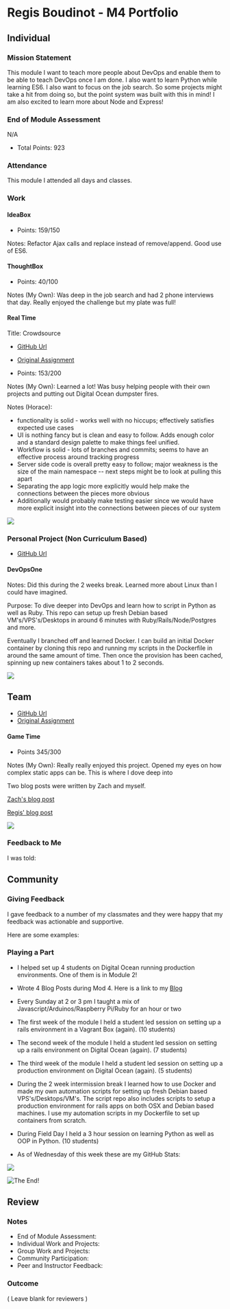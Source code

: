 # Regis Boudinot - M4 Portfolio

## Individual

### Mission Statement

This module I want to teach more people about DevOps and enable them to be able to teach DevOps once I am done. I also want to learn Python while learning ES6. I also want to focus on the job search. So some projects might take a hit from doing so, but the point system was built with this in mind! I am also excited to learn more about Node and Express!

### End of Module Assessment

N/A

* Total Points: 923

### Attendance

This module I attended all days and classes.

### Work

#### IdeaBox

* Points: 159/150

Notes: Refactor Ajax calls and replace instead of remove/append. Good use of ES6.

#### ThoughtBox

* Points: 40/100

Notes (My Own): Was deep in the job search and had 2 phone interviews that day. Really enjoyed the challenge but my plate was full!

#### Real Time

Title: Crowdsource

* [GitHub Url](https://github.com/selfup/crowdsource)
* [Original Assignment](https://github.com/turingschool/curriculum/blob/master/source/projects/real_time.markdown)

* Points: 153/200

Notes (My Own): Learned a lot! Was busy helping people with their own projects and putting out Digital Ocean dumpster fires.

Notes (Horace):

* functionality is solid - works well with no hiccups; effectively satisfies expected use cases
* UI is nothing fancy but is clean and easy to follow. Adds enough color and a standard design
palette to make things feel unified.
* Workflow is solid - lots of branches and commits; seems to have an effective process around tracking
progress
* Server side code is overall pretty easy to follow; major weakness is the size of the main namespace --
next steps might be to look at pulling this apart
* Separating the app logic more explicitly would help make the connections between the pieces more
obvious
* Additionally would probably make testing easier since we would have more explicit insight into
the connections between pieces of our system

![](http://i.imgur.com/46APCeZ.png)

### Personal Project (Non Curriculum Based)

* [GitHub Url](https://github.com/selfup/DevOpsOne)

#### DevOpsOne

Notes: Did this during the 2 weeks break. Learned more about Linux than I could have imagined.

Purpose: To dive deeper into DevOps and learn how to script in Python as well as Ruby. This repo can setup up fresh Debian based VM's/VPS's/Desktops in around 6 minutes with Ruby/Rails/Node/Postgres and more.

Eventually I branched off and learned Docker. I can build an initial Docker container by cloning this repo and running my scripts in the Dockerfile in around the same amount of time. Then once the provision has been cached, spinning up new containers takes about 1 to 2 seconds.

![](https://i.imgur.com/LXg0mHe.png)

## Team

* [GitHub Url](https://github.com/selfup/game-time)
* [Original Assignment](https://github.com/turingschool/lesson_plans/blob/master/ruby_03-professional_rails_applications/self_directed_project.md)

#### Game Time

* Points 345/300

Notes (My Own): Really really enjoyed this project. Opened my eyes on how complex static apps can be. This is where I dove deep into

Two blog posts were written by Zach and myself.

[Zach's blog post](https://medium.com/@z_Routh/es6-jquery-and-multiple-keypress-b3ea0f1cde1d#.vkyllprai)

[Regis' blog post](https://medium.com/@rboudinot/calling-getters-on-getters-in-es6-classes-a81da6094c07#.mp0u9j425)

![](http://i.imgur.com/LZyeXym.png)

### Feedback to Me

I was told:

## Community

### Giving Feedback

I gave feedback to a number of my classmates and they were happy that my
feedback was actionable and supportive.

Here are some examples:

### Playing a Part

* I helped set up 4 students on Digital Ocean running production environments. One of them is in Module 2!
* Wrote 4 Blog Posts during Mod 4. Here is a link to my [Blog](https://medium.com/@rboudinot)
* Every Sunday at 2 or 3 pm I taught a mix of Javascript/Arduinos/Raspberry Pi/Ruby for an hour or two
* The first week of the module I held a student led session on setting up a rails environment in a Vagrant Box (again). (10 students)
* The second week of the module I held a student led session on setting up a rails environment on Digital Ocean (again). (7 students)
* The third week of the module I held a student led session on setting up a production environment on Digital Ocean (again). (5 students)
* During the 2 week intermission break I learned how to use Docker and made my own automation scripts for setting up fresh Debian based VPS's/Desktops/VM's. The script repo also includes scripts to setup a production environment for rails apps on both OSX and Debian based machines. I use my automation scripts in my Dockerfile to set up containers from scratch.
* During Field Day I held a 3 hour session on learning Python as well as OOP in Python. (10 students)

* As of Wednesday of this week these are my GitHub Stats:

![](http://i.imgur.com/dMtJ4fC.png)

![The End!](http://www.reactiongifs.com/r/omgshoop.gif)

## Review

### Notes

* End of Module Assessment:
* Individual Work and Projects:
* Group Work and Projects:
* Community Participation:
* Peer and Instructor Feedback:

### Outcome

( Leave blank for reviewers )
